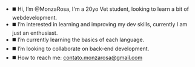 - ◼️ Hi, I’m @MonzaRosa, I'm a 20yo Vet student, looking to learn a bit of webdevelopment.
- ◼️ I’m interested in learning and improving my dev skills, currently I am just an enthusiast.
- ◼️ I’m currently learning the basics of each language.
- ◼️ I’m looking to collaborate on back-end development.
- ◼️ How to reach me: contato.monzarosa@gmail.com 
<!---
MonzaRosa/MonzaRosa is a ✨ special ✨ repository because its `README.md` (this file) appears on your GitHub profile.
You can click the Preview link to take a look at your changes.
--->
